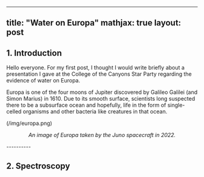 ---
title: "Water on Europa"
mathjax: true
layout: post
----------

## 1. Introduction
Hello everyone. For my first post, I thought I would write briefly about a presentation I gave at the College of the Canyons Star Party regarding the evidence of water on Europa. 

Europa is one of the four moons of Jupiter discovered by Galileo Galilei (and Simon Marius) in 1610. Due to its smooth surface, scientists long suspected there to be a subsurface ocean and hopefully, life in the form of single-celled organisms and other bacteria like creatures in that ocean. 

(/img/europa.png)
<p style="text-align: center;"><i>An image of Europa taken by the Juno spacecraft in 2022.</i></p>
----------

## 2. Spectroscopy
